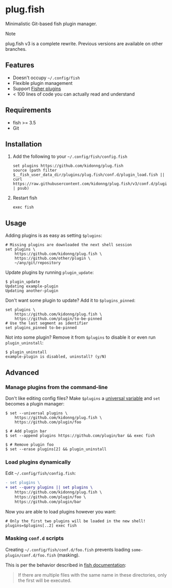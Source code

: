 # plug.fish

Minimalistic Git-based fish plugin manager.

> [!NOTE]
> plug.fish v3 is a complete rewrite. Previous versions are available on other branches.

## Features

- Doesn't occupy `~/.config/fish`
- Flexible plugin management
- Support [Fisher plugins](https://github.com/jorgebucaran/fisher#creating-a-plugin)
- < 100 lines of code you can actually read and understand

## Requirements

- fish >= 3.5
- Git

## Installation

1. Add the following to your `~/.config/fish/config.fish`

    ```fish
    set plugins https://github.com/kidonng/plug.fish
    source (path filter $__fish_user_data_dir/plugins/plug.fish/conf.d/plugin_load.fish || curl https://raw.githubusercontent.com/kidonng/plug.fish/v3/conf.d/plugin_load.fish | psub)
    ```

2. Restart fish

    ```fish
    exec fish
    ```

## Usage

Adding plugins is as easy as setting `$plugins`:

```fish
# Missing plugins are downloaded the next shell session
set plugins \
    https://github.com/kidonng/plug.fish \
    https://github.com/other/plugin \
    ~/any/git/repository
```

Update plugins by running `plugin_update`:

```shellsession
$ plugin_update
Updating example-plugin
Updating another-plugin
```

Don't want some plugin to update? Add it to `$plugins_pinned`:

```fish
set plugins \
    https://github.com/kidonng/plug.fish \
    https://github.com/plugin/to-be-pinned
# Use the last segment as identifier 
set plugins_pinned to-be-pinned
```

Not into some plugin? Remove it from `$plugins` to disable it or even run `plugin_uninstall`:

```shellsession
$ plugin_uninstall
example-plugin is disabled, uninstall? (y/N)
```

## Advanced

### Manage plugins from the command-line

Don't like editing config files? Make `$plugins` a [universal variable](https://fishshell.com/docs/current/language.html#variables-universal) and `set` becomes a plugin manager:

```shellsession
$ set --universal plugins \
    https://github.com/kidonng/plug.fish \
    https://github.com/plugin/foo

$ # Add plugin bar
$ set --append plugins https://github.com/plugin/bar && exec fish

$ # Remove plugin foo
$ set --erase plugins[2] && plugin_uninstall
```

### Load plugins dynamically

Edit `~/.config/fish/config.fish`:

```diff
- set plugins \
+ set --query plugins || set plugins \
    https://github.com/kidonng/plug.fish \
    https://github.com/plugin/foo \
    https://github.com/plugin/bar
```

Now you are able to load plugins however you want:

```fish
# Only the first two plugins will be loaded in the new shell!
plugins=$plugins[..2] exec fish
```

### Masking `conf.d` scripts

Creating `~/.config/fish/conf.d/foo.fish` prevents loading `some-plugin/conf.d/foo.fish` (masking).

This is per the behavior described in [fish documentation](https://fishshell.com/docs/current/language.html#configuration-files):

> If there are multiple files with the same name in these directories, only the first will be executed.
